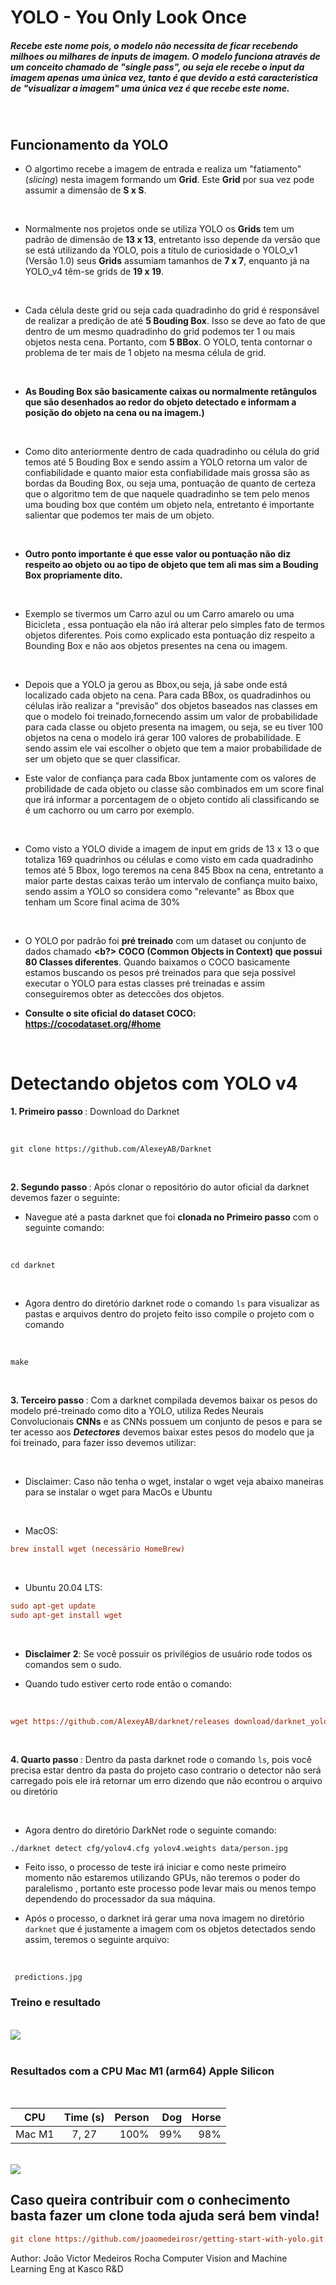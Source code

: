 # YOLO - You Only Look Once

##### Recebe este nome pois, o modelo não necessita de ficar recebendo milhoes ou milhares de inputs de imagem. O modelo funciona através de um conceito chamado de "single pass", ou seja ele recebe o input da imagem apenas uma única vez, tanto é que devido a está caracteristica de "visualizar a imagem" uma única vez é que recebe este nome.

<br>

## Funcionamento da YOLO

- O algortimo recebe a imagem de entrada e realiza um "fatiamento" (<i>slicing</i>) nesta imagem formando um <b>Grid</b>. Este <b>Grid</b> por sua vez pode assumir a dimensão de <b>S x S</b>.

<br>

- Normalmente nos projetos onde se utiliza YOLO os <b>Grids</b> tem um padrão de dimensão de <b>13 x 13</b>, entretanto isso depende da versão que se está utilizando da YOLO, pois a título de curiosidade o YOLO_v1 (Versão 1.0) seus <b>Grids</b> assumiam tamanhos de <b> 7 x 7</b>, enquanto já na YOLO_v4 têm-se grids de <b>19 x 19</b>.

<br>

- Cada célula deste grid ou seja cada quadradinho do grid é responsável de realizar a predição de até <b>5 Bouding Box</b>. Isso se deve ao fato de que dentro de um mesmo quadradinho do grid podemos ter 1 ou mais objetos nesta cena. Portanto, com <b>5 BBox</b>. O YOLO, tenta contornar o problema de ter mais de 1 objeto na mesma célula de grid.

<br>

- <b> As Bouding Box são basicamente caixas ou normalmente retângulos que são desenhados ao redor do objeto detectado e informam a posição do objeto na cena ou na imagem.)</b>

<br>

- Como dito anteriormente dentro de cada quadradinho ou célula do grid temos até 5 Bouding Box e sendo assim a YOLO retorna um valor de confiabilidade e quanto maior esta confiabilidade mais grossa são as bordas da Bouding Box, ou seja uma, pontuação de quanto de certeza que o algoritmo tem de que naquele quadradinho se tem pelo menos uma bouding box que contém um objeto nela, entretanto é importante salientar que podemos ter mais de um objeto.

<br>

- <b>Outro ponto importante é que esse valor ou pontuação não diz respeito ao objeto ou ao tipo de objeto que tem ali mas sim a Bouding Box propriamente dito.</b>

<br>

- Exemplo se tivermos um Carro azul ou um Carro amarelo ou uma Bicicleta , essa pontuação ela não irá alterar pelo simples fato de termos objetos diferentes. Pois como explicado esta pontuação diz respeito a Bounding Box e não aos objetos presentes na cena ou imagem.

<br>

- Depois que a YOLO ja gerou as Bbox,ou seja, já sabe onde está localizado cada objeto na cena. Para cada BBox, os quadradinhos ou células irão realizar a "previsão" dos objetos baseados nas classes em que o modelo foi treinado,fornecendo assim um valor de probabilidade para cada classe ou objeto presenta na imagem, ou seja, se eu tiver 100 objetos na cena o modelo irá gerar 100 valores de probabilidade. E sendo assim ele vai escolher o objeto que tem a maior probabilidade de ser um objeto que se quer classificar.
  <br>

- Este valor de confiança para cada Bbox juntamente com os valores de probilidade de cada objeto ou classe são combinados em um score final que irá informar a porcentagem de o objeto contido ali classificando se é um cachorro ou um carro por exemplo.

<br>

- Como visto a YOLO divide a imagem de input em grids de 13 x 13 o que totaliza 169 quadrinhos ou células e como visto em cada quadradinho temos até 5 Bbox, logo teremos na cena 845 Bbox na cena, entretanto a maior parte destas caixas terão um intervalo de confiança muito baixo, sendo assim a YOLO so considera como "relevante" as Bbox que tenham um Score final acima de 30%

<br>

- O YOLO por padrão foi <b> pré treinado</b> com um dataset ou conjunto de dados chamado <b><b?> COCO (Common Objects in Context) que possui 80 Classes diferentes</b>. Quando baixamos o COCO basicamente estamos buscando os pesos pré treinados para que seja possível executar o YOLO para estas classes pré treinadas e assim conseguiremos obter as deteccões dos objetos.

- <b>Consulte o site oficial do dataset COCO: <https://cocodataset.org/#home> </b>

<br>

# Detectando objetos com YOLO v4

<b> 1. Primeiro passo </b> : Download do Darknet

<br>

```
git clone https://github.com/AlexeyAB/Darknet
```

<br>

<b> 2. Segundo passo </b>: Após clonar o repositório do autor oficial da darknet devemos fazer o seguinte:

- Navegue até a pasta darknet que foi <b>clonada no Primeiro passo</b> com o seguinte comando:

<br>

```
cd darknet
```

<br>

- Agora dentro do diretório darknet rode o comando `ls` para visualizar as pastas e arquivos dentro do projeto
  feito isso compile o projeto com o comando

<br>

```
make
```

<br>

<b> 3. Terceiro passo </b>: Com a darknet compilada devemos baixar os pesos do modelo pré-treinado como dito a YOLO, utiliza Redes Neurais Convolucionais <b>CNNs</b> e as CNNs possuem um conjunto de pesos e para se ter acesso aos <b><i>Detectores</b></i> devemos baixar estes pesos do modelo que ja foi treinado, para fazer isso devemos utilizar:

<br>

- Disclaimer: Caso não tenha o wget, instalar o wget veja abaixo maneiras para se instalar o wget para MacOs e Ubuntu

<br>

- MacOS:

```ini
brew install wget (necessário HomeBrew)
```

<br>

- Ubuntu 20.04 LTS:

```ini
sudo apt-get update
sudo apt-get install wget
```

<br>

- <b> Disclaimer 2</b>: Se você possuir os privilégios de usuário rode todos os comandos sem o sudo.

- Quando tudo estiver certo rode então o comando:

<br>

```ini
wget https://github.com/AlexeyAB/darknet/releases download/darknet_yolo_v3_optimal/yolov4.weights

```

<br>

<b> 4. Quarto passo </b>: Dentro da pasta darknet rode o comando `ls`, pois você precisa estar dentro da pasta do projeto caso contrario o detector não será carregado pois ele irá retornar um erro dizendo que não econtrou o arquivo ou diretório

<br>

- Agora dentro do diretório DarkNet rode o seguinte comando:

```
./darknet detect cfg/yolov4.cfg yolov4.weights data/person.jpg

```

- Feito isso, o processo de teste irá iniciar e como neste primeiro momento não estaremos utilizando GPUs, não teremos o poder do paralelismo , portanto este processo pode levar mais ou menos tempo dependendo do processador da sua máquina.

- Após o processo, o darknet irá gerar uma nova imagem no diretório `darknet` que é justamente a imagem com os objetos detectados sendo assim, teremos o seguinte arquivo:

<br>

```
 predictions.jpg
```

### Treino e resultado

<br>

<img src="https://user-images.githubusercontent.com/88453005/222822472-7224e06e-17ce-4365-a15e-7abe24a05455.png">

<br>
<br>

### Resultados com a CPU Mac M1 (arm64) Apple Silicon

<br>

|  CPU   | Time (s) | Person | Dog | Horse |          
| :----: | :------: | -----: | --: | ----: |    
| Mac M1 |  7, 27   |   100% | 99% |   98% |          

<br>

<img src=https://user-images.githubusercontent.com/88453005/222823017-b7f547c3-539a-42b0-b9ca-ad55d7f16e11.png>
  
  
  <br>
  
  ## Caso queira contribuir com o conhecimento basta fazer um clone toda ajuda será bem vinda!
  ```ini
  git clone https://github.com/joaomedeirosr/getting-start-with-yolo.git
  ```
  
  
 Author: 
  João Victor Medeiros Rocha 
  Computer Vision and Machine Learning Eng at Kasco R&D
  
  
